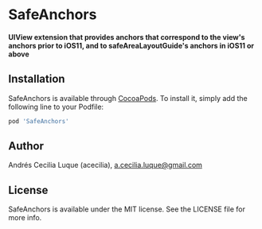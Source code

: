 # SafeAnchors
#### UIView extension that provides anchors that correspond to the view's anchors prior to iOS11, and to safeAreaLayoutGuide's anchors in iOS11 or above

## Installation

SafeAnchors is available through [CocoaPods](http://cocoapods.org). To install
it, simply add the following line to your Podfile:

```ruby
pod 'SafeAnchors'
```

## Author

Andrés Cecilia Luque (acecilia), a.cecilia.luque@gmail.com

## License

SafeAnchors is available under the MIT license. See the LICENSE file for more info.
